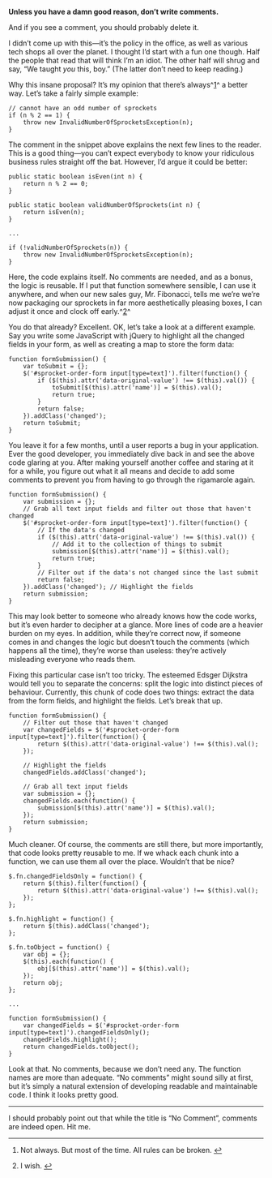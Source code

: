 **Unless you have a damn good reason, don’t write comments.**

And if you see a comment, you should probably delete it.

I didn’t come up with this—it’s the policy in the office, as well as
various tech shops all over the planet. I thought I’d start with a fun
one though. Half the people that read that will think I’m an idiot. The
other half will shrug and say, “We taught *you* this, boy.” (The latter
don’t need to keep reading.)

Why this insane proposal? It’s my opinion that there’s
always^[1](#fn:p11029147396-1)^ a better way. Let’s take a fairly simple
example:

    // cannot have an odd number of sprockets
    if (n % 2 == 1) {
        throw new InvalidNumberOfSprocketsException(n);
    }

The comment in the snippet above explains the next few lines to the
reader. This is a good thing—you can’t expect everybody to know your
ridiculous business rules straight off the bat. However, I’d argue it
could be better:

    public static boolean isEven(int n) {
        return n % 2 == 0;
    }

    public static boolean validNumberOfSprockets(int n) {
        return isEven(n);
    }

    ...

    if (!validNumberOfSprockets(n)) {
        throw new InvalidNumberOfSprocketsException(n);
    }

Here, the code explains itself. No comments are needed, and as a bonus,
the logic is reusable. If I put that function somewhere sensible, I can
use it anywhere, and when our new sales guy, Mr. Fibonacci, tells me
we’re we’re now packaging our sprockets in far more aesthetically
pleasing boxes, I can adjust it once and clock off
early.^[2](#fn:p11029147396-2)^

You do that already? Excellent. OK, let’s take a look at a different
example. Say you write some JavaScript with jQuery to highlight all the
changed fields in your form, as well as creating a map to store the form
data:

    function formSubmission() {
        var toSubmit = {};
        $('#sprocket-order-form input[type=text]').filter(function() {
            if ($(this).attr('data-original-value') !== $(this).val()) {
                toSubmit[$(this).attr('name')] = $(this).val();
                return true;
            }
            return false;
        }).addClass('changed');
        return toSubmit;
    }

You leave it for a few months, until a user reports a bug in your
application. Ever the good developer, you immediately dive back in and
see the above code glaring at you. After making yourself another coffee
and staring at it for a while, you figure out what it all means and
decide to add some comments to prevent you from having to go through the
rigamarole again.

    function formSubmission() {
        var submission = {};
        // Grab all text input fields and filter out those that haven't changed
        $('#sprocket-order-form input[type=text]').filter(function() {
            // If the data's changed
            if ($(this).attr('data-original-value') !== $(this).val()) {
                // Add it to the collection of things to submit
                submission[$(this).attr('name')] = $(this).val();
                return true;
            }
            // Filter out if the data's not changed since the last submit
            return false;
        }).addClass('changed'); // Highlight the fields
        return submission;
    }

This may look better to someone who already knows how the code works,
but it’s even harder to decipher at a glance. More lines of code are a
heavier burden on my eyes. In addition, while they’re correct now, if
someone comes in and changes the logic but doesn’t touch the comments
(which happens all the time), they’re worse than useless: they’re
actively misleading everyone who reads them.

Fixing this particular case isn’t too tricky. The esteemed Edsger
Dijkstra would tell you to separate the concerns: split the logic into
distinct pieces of behaviour. Currently, this chunk of code does two
things: extract the data from the form fields, and highlight the fields.
Let’s break that up.

    function formSubmission() {
        // Filter out those that haven't changed
        var changedFields = $('#sprocket-order-form input[type=text]').filter(function() {
            return $(this).attr('data-original-value') !== $(this).val();
        });

        // Highlight the fields
        changedFields.addClass('changed');

        // Grab all text input fields
        var submission = {};
        changedFields.each(function() {
            submission[$(this).attr('name')] = $(this).val();
        });
        return submission;
    }

Much cleaner. Of course, the comments are still there, but more
importantly, that code looks pretty reusable to me. If we whack each
chunk into a function, we can use them all over the place. Wouldn’t that
be nice?

    $.fn.changedFieldsOnly = function() {
        return $(this).filter(function() {
            return $(this).attr('data-original-value') !== $(this).val();
        });
    };

    $.fn.highlight = function() {
        return $(this).addClass('changed');
    };

    $.fn.toObject = function() {
        var obj = {};
        $(this).each(function() {
            obj[$(this).attr('name')] = $(this).val();
        });
        return obj;
    };

    ...

    function formSubmission() {
        var changedFields = $('#sprocket-order-form input[type=text]').changedFieldsOnly();
        changedFields.highlight();
        return changedFields.toObject();
    }

Look at that. No comments, because we don’t need any. The function names
are more than adequate. “No comments” might sound silly at first, but
it’s simply a natural extension of developing readable and maintainable
code. I think it looks pretty good.

* * * * *

I should probably point out that while the title is “No Comment”,
comments are indeed open. Hit me.

* * * * *

1.  Not always. But most of the time. All rules can be
    broken. [↩](#fnref:p11029147396-1)

2.  I wish. [↩](#fnref:p11029147396-2)
